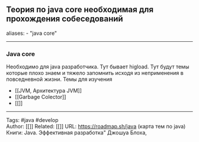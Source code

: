 ## Теория по java core необходимая для прохождения собеседований

aliases: 
	- "java core"

---

### Java core 
Необходимо для java разработчика. Тут бывает higload. Тут будут темы которые плохо знаем и тяжело запомнить исходя из неприменения в повседневной жизни.
Темы для изучения
- [[JVM,  Архитектура JVM]]
- [[Garbage Colector]]
- [[]]

---
Tags: #java #develop  
Author: [[]]
Related: [[]]
URL: https://roadmap.sh/java (карта тем по java)
Книги: Java. Эффективная разработка" Джошуа Блоха, 